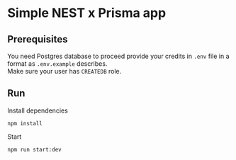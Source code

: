 # Simple NEST x Prisma app

## Prerequisites
You need Postgres database to proceed provide your credits in `.env` file in a format as `.env.example` describes.  
Make sure your user has `CREATEDB` role.  
## Run

Install dependencies  
```
npm install
```
Start  
```
npm run start:dev
```
